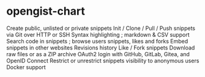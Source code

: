 # opengist-chart

Create public, unlisted or private snippets
Init / Clone / Pull / Push snippets via Git over HTTP or SSH
Syntax highlighting ; markdown & CSV support
Search code in snippets ; browse users snippets, likes and forks
Embed snippets in other websites
Revisions history
Like / Fork snippets
Download raw files or as a ZIP archive
OAuth2 login with GitHub, GitLab, Gitea, and OpenID Connect
Restrict or unrestrict snippets visibility to anonymous users
Docker support
